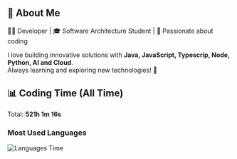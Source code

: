 ## 🚀 About Me  
👨‍💻 Developer | 🎓 Software Architecture Student | 💙 Passionate about coding  

I love building innovative solutions with **Java, JavaScript, Typescrip, Node, Python, AI and Cloud**.  
Always learning and exploring new technologies! 🚀  

## 📊 Coding Time (All Time)
Total: **521h 1m 16s**

### Most Used Languages
![Languages Time](https://quickchart.io/chart?c=%7B%22type%22%3A%22doughnut%22%2C%22data%22%3A%7B%22labels%22%3A%5B%22JavaScript%20(33.6%25)%20(175h%2018m%202s)%22%2C%22HTML%20(13.7%25)%20(71h%2033m%205s)%22%2C%22CSS%20(11.8%25)%20(61h%2031m%2026s)%22%2C%22Python%20(9.3%25)%20(48h%2042m%2048s)%22%2C%22YAML%20(7.9%25)%20(41h%2021m%2041s)%22%2C%22Outros%20(23.5%25)%20(122h%2034m%2012s)%22%5D%2C%22datasets%22%3A%5B%7B%22data%22%3A%5B%2233.6%22%2C%2213.7%22%2C%2211.8%22%2C%229.3%22%2C%227.9%22%2C%2223.5%22%5D%2C%22backgroundColor%22%3A%5B%22%23FF6384%22%2C%22%2336A2EB%22%2C%22%23FFCE56%22%2C%22%234BC0C0%22%2C%22%239966FF%22%2C%22%23FF9F40%22%5D%2C%22label%22%3A%22Uso%20de%20Linguagens%20(%25)%22%7D%5D%7D%2C%22options%22%3A%7B%22plugins%22%3A%7B%22legend%22%3A%7B%22position%22%3A%22right%22%2C%22labels%22%3A%7B%22font%22%3A%7B%22size%22%3A14%7D%7D%7D%2C%22datalabels%22%3A%7B%22display%22%3Atrue%2C%22color%22%3A%22%23fff%22%2C%22font%22%3A%7B%22size%22%3A10%2C%22weight%22%3A%22bold%22%7D%2C%22align%22%3A%22center%22%2C%22padding%22%3A5%7D%7D%7D%7D)

